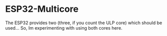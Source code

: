 # ESP32-Multicore
The ESP32 provides two (three, if you count the ULP core) which should be used... So, Im experimenting with using both cores here.
